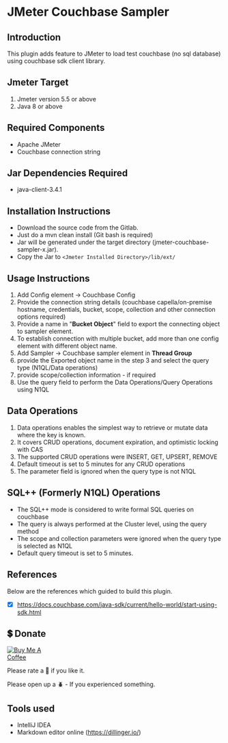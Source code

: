 # JMeter Couchbase Sampler

## Introduction
This plugin adds feature to JMeter to load test couchbase (no sql database) using couchbase sdk client library.

## Jmeter Target
1. Jmeter version 5.5 or above
2. Java 8 or above

## Required Components

- Apache JMeter
- Couchbase connection string

## Jar Dependencies Required
* java-client-3.4.1

## Installation Instructions

- Download the source code from the Gitlab.
- Just do a mvn clean install (Git bash is required)
- Jar will be generated under the target directory (jmeter-couchbase-sampler-x.jar).
- Copy the Jar to `<Jmeter Installed Directory>/lib/ext/`

## Usage Instructions
1. Add Config element -> Couchbase Config
2. Provide the connection string details (couchbase capella/on-premise hostname, credentials, bucket, scope, collection and other connection options required)
3. Provide a name in "**Bucket Object**" field to export the connecting object to sampler element.
4. To establish connection with multiple bucket, add more than one config element with different object name.
5. Add Sampler -> Couchbase sampler element in **Thread Group**
6. provide the Exported object name in the step 3 and select the query type (N1QL/Data operations)
7. provide scope/collection information - if required
8. Use the query field to perform the Data Operations/Query Operations using N1QL

## Data Operations
1. Data operations enables the simplest way to retrieve or mutate data where the key is known.
2. It covers CRUD operations, document expiration, and optimistic locking with CAS
3. The supported CRUD operations were INSERT, GET, UPSERT, REMOVE
4. Default timeout is set to 5 minutes for any CRUD operations
5. The parameter field is ignored when the query type is not N1QL

## SQL++ (Formerly N1QL) Operations
- The SQL++ mode is considered to write formal SQL queries on couchbase
- The query is always performed at the Cluster level, using the query method
- The scope and collection parameters were ignored when the query type is selected as N1QL
- Default query timeout is set to 5 minutes.


## References
Below are the references which guided to build this plugin.
- [x] https://docs.couchbase.com/java-sdk/current/hello-world/start-using-sdk.html


## 💲 Donate
<a href="https://www.buymeacoffee.com/rollno748" target="_blank"><img src="https://cdn.buymeacoffee.com/buttons/v2/default-green.png" alt="Buy Me A Coffee" style="max-width:20%;" ></a>

Please rate a :star2: if you like it.

Please open up a :beetle: - If you experienced something.


## Tools used
* IntelliJ IDEA
* Markdown editor online (https://dillinger.io/)
